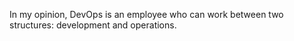 In my opinion, DevOps is an employee who can work
between two structures: development and operations.

